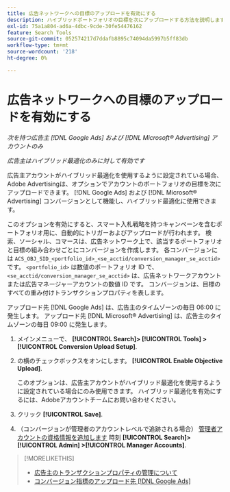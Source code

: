 ```yaml
---
title: 広告ネットワークへの目標のアップロードを有効にする
description: ハイブリッドポートフォリオの目標を次にアップロードする方法を説明します。 [!DNL Google Ads] および [!DNL Microsoft® Advertising].
exl-id: 75a1a804-ad6a-4dbc-9cde-30fe54476162
feature: Search Tools
source-git-commit: 052574217d7ddafb8895c74094da5997b5ff83db
workflow-type: tm+mt
source-wordcount: '218'
ht-degree: 0%

---
```


# 広告ネットワークへの目標のアップロードを有効にする

*次を持つ広告主 [!DNL Google Ads] および [!DNL Microsoft® Advertising] アカウントのみ*

*広告主はハイブリッド最適化のみに対して有効です*

広告主アカウントがハイブリッド最適化を使用するように設定されている場合、Adobe Advertisingは、オプションでアカウントのポートフォリオの目標を次にアップロードできます。 [!DNL Google Ads] および [!DNL Microsoft® Advertising] コンバージョンとして機能し、ハイブリッド最適化に使用できます。

このオプションを有効にすると、スマート入札戦略を持つキャンペーンを含むポートフォリオ用に、自動的にトリガーおよびアップロードが行われます。 検索、ソーシャル、コマースは、広告ネットワーク上で、該当するポートフォリオと目標の組み合わせごとにコンバージョンを作成します。 各コンバージョンには `ACS_OBJ_SID_<portfolio_id>_<se_acctid/conversion_manager_se_acctid>`です。 `<portfolio_id>` は数値のポートフォリオ ID で、 `<se_acctid/conversion_manager_se_acctid>` は、広告ネットワークアカウントまたは広告マネージャーアカウントの数値 ID です。 コンバージョンは、目標のすべての重み付けトランザクションプロパティを表します。

アップロード先 [!DNL Google Ads] は、広告主のタイムゾーンの毎日 06:00 に発生します。 アップロード先 [!DNL Microsoft® Advertising] は、広告主のタイムゾーンの毎日 09:00 に発生します。

<!-- Note to self: Conversions tracked by Google Ads and by the Microsoft Advertising universal event tracking (UET) tag aren't re-uploaded to the ad networks. -->

1. メインメニューで、 **[!UICONTROL Search]> [!UICONTROL Tools] >[!UICONTROL Conversion Upload Setup]**.

1. の横のチェックボックスをオンにします。 **[!UICONTROL Enable Objective Upload]**.

   このオプションは、広告主アカウントがハイブリッド最適化を使用するように設定されている場合にのみ使用できます。 ハイブリッド最適化を有効にするには、Adobeアカウントチームにお問い合わせください。

1. クリック **[!UICONTROL Save]**.

1. （コンバージョンが管理者のアカウントレベルで追跡される場合） [管理者アカウントの資格情報を追加します](/help/search-social-commerce/admin/manager-accounts.md) 時刻 **[!UICONTROL Search]> [!UICONTROL Admin] >[!UICONTROL Manager Accounts]**.

>[!MORELIKETHIS]
>
>* [広告主のトランザクションプロパティの管理について](/help/search-social-commerce/admin/transaction-properties/transaction-property-about.md)
>* [コンバージョン指標のアップロード先 [!DNL Google Ads]](conversion-metrics-upload-to-google.md)
